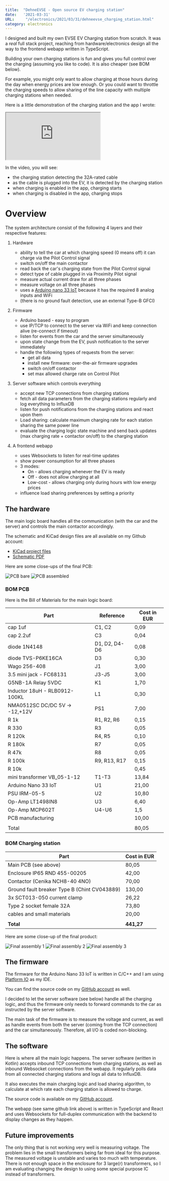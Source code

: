 ```yaml
---
title:  "DehneEVSE - Open source EV charging station"
date:   '2021-03-31'
URL:     "/electronics/2021/03/31/dehneevse_charging_station.html"
category: electronics
---
```


I designed and built my own EVSE EV Charging station from scratch. It was a *real* full stack project,
reaching from hardware/electronics design all the way to the frontend webapp written in TypeScript. 

Building your own charging stations is fun and gives you full control over the charging (assuming you like to code). 
It is also cheaper (see BOM below).

For example, you might only want to allow charging at those hours during the day when energy prices are 
low enough. Or you could want to throttle the charging speeds to allow sharing of the line capacity with multiple
charging stations when needed.

Here is a little demonstration of the charging station and the app I wrote:

<iframe id="ytplayer" type="text/html" allow="fullscreen;" src="https://www.youtube.com/embed/G5hRH6UQRbQ"></iframe>

In the video, you will see:
- the charging station detecting the 32A-rated cable
- as the cable is plugged into the EV, it is detected by the charging station
- when charging is enabled in the app, charging starts
- when charging is disabled in the app, charging stops

# Overview
The system architecture consist of the following 4 layers and their respective features:

1. Hardware
   - ability to tell the car at which charging speed (0 means off) it can charge via the Pilot Control signal
   - switch on/off the main contactor
   - read back the car's charging state from the Pilot Control signal
   - detect type of cable plugged in via Proximity Pilot signal
   - measure actual current draw for all three phases
   - measure voltage on all three phases
   - uses a [Arduino nano 33 IoT](https://store.arduino.cc/arduino-nano-33-iot) because it has the required 8 analog inputs and WiFi
   - (there is no ground fault detection, use an external Type-B GFCI)

2. Firmware
   - Arduino based - easy to program
   - use IP/TCP to connect to the server via WiFi and keep connection alive (re-connect if timeout)
   - listen for events from the car and the server simultaneously
   - upon state change from the EV, push notification to the server immediately
   - handle the following types of requests from the server:
       - get all data
       - install new firmware: over-the-air firmware upgrades
       - switch on/off contactor
       - set max allowed charge rate on Control Pilot

3. Server software which controls everything
    - accept new TCP connections from charging stations
    - fetch all data parameters from the charging stations regularly and log everything to InfluxDB
    - listen for push notifications from the charging stations and react upon them
    - Load sharing: calculate maximum charging rate for each station sharing the same power line
    - evaluate the charging logic state machine and send back updates (max charging rate + contactor on/off) to the charging station

4. A frontend webapp
    - uses Websockets to listen for real-time updates
    - show power consumption for all three phases 
    - 3 modes:
        - On - allows charging whenever the EV is ready
        - Off - does not allow charging at all
        - Low-cost - allows charging only during hours with low energy prices
    - influence load sharing preferences by setting a priority
    
## The hardware
The main logic board handles all the communication (with the car and the server) and 
controls the main contactor accordingly.

The schematic and KiCad design files are all available on my Github account:

- [KiCad project files](https://github.com/sebdehne/DehneEVSE-Hardware)
- [Schematic PDF](https://github.com/sebdehne/DehneEVSE-Hardware/blob/master/Media/schematic.pdf)

Here are some close-ups of the final PCB:

![PCB bare](/images/dehneevse/20210331_102052.jpg "PCB bare")
![PCB assembled](/images/dehneevse/20210331_122603.jpg "PCB assembled")

### BOM PCB
Here is the Bill of Materials for the main logic board:

| Part                           | Reference     | Cost in EUR |
|--------------------------------|---------------|-------------|
| cap 1uf                        | C1, C2        | 0,09        |
| cap 2.2uf                      | C3            | 0,04        |
| diode 1N4148                   | D1, D2, D4-D6 | 0,08        |
| diode TVS-P6KE16CA             | D3            | 0,30        |
| Wago 256-408                   | J1            | 3,00        |
| 3.5 mini jack - FC68131        | J3-J5         | 3,00        |
| G5NB-1A Relay 5VDC             | K1            | 1,70        |
| Inductor 18uH - RLB0912-100KL  | L1            | 0,30        |
| NMA0512SC DC/DC 5V -> -12,+12V | PS1           | 7,00        |
| R 1k                           | R1, R2, R6    | 0,15        |
| R 330                          | R3            | 0,05        |
| R 120k                         | R4, R5        | 0,10        |
| R 180k                         | R7            | 0,05        |
| R 47k                          | R8            | 0,05        |
| R 100k                         | R9, R13, R17  | 0,15        |
| R 10k                          |               | 0,45        |
| mini transformer VB_05-1-12    | T1-T3         | 13,84       |
| Arduino Nano 33 IoT            | U1            | 21,00       |
| PSU IRM-05-5                   | U2            | 10,80       |
| Op-Amp LT1498IN8               | U3            | 6,40        |
| Op-Amp MCP602T                 | U4-U6         | 1,5         |
| PCB manufacturing              |               | 10,00       |
|                                |               |             |
| Total                          |               | 80,05       |

### BOM Charging station

| Part                                         | Cost in EUR |
|----------------------------------------------|-------------|
| Main PCB (see above)                         | 80,05       |
| Enclosure IP65 RND 455-00205                 | 42,00       |
| Contactor (Cenika NCH8-40 4NO)               | 70,00       |
| Ground fault breaker Type B (Chint CV043889) | 130,00      |
| 3x SCT013-050 current clamp                  | 26,22       |
| Type 2 socket female 32A                     | 73,80       |
| cables and small materials                   | 20,00       |
|                                              |             |
| **Total**                                    | **441,27**  |

Here are some close-up of the final product:

![Final assembly 1](/images/dehneevse/20210331_132447.jpg "Final assembly 1")
![Final assembly 2](/images/dehneevse/20210331_140939.jpg "Final assembly 2")
![Final assembly 3](/images/dehneevse/20210331_141311.jpg "Final assembly 3")


## The firmware
The firmware for the Arduino Nano 33 IoT is written in C/C++ and I am using [Platform IO](https://platformio.org/) as my IDE. 

You can find the source code on my [GitHub account](https://github.com/sebdehne/DehneEVSE-Firmware) as well.

I decided to let the server software (see below) handle all the charging logic, and thus the firmware
only needs to forward commands to the car as instructed by the server software.

The main task of the firmware is to measure the voltage and current, as well as handle events from 
both the server (coming from the TCP connection) and the car simultaneously. 
Therefore, all I/O is coded non-blocking.

## The software
Here is where all the main logic happens. The server software (written in Kotlin) accepts inbound TCP connections
from charging stations, as well as inbound Websocket connections from the webapp. It regularly polls data from all
connected charging stations and logs all data to InfluxDB.

It also executes the main charging logic and load sharing algorithm, to calculate at which rate each charging station
is allowed to charge.

The source code is available on my [GitHub account](https://github.com/sebdehne/SmartHomeServer).

The webapp (see same github link above) is written in TypeScript and React and uses Websockets for
full-duplex communication with the backend to display changes as they happen.

## Future improvements
The only thing that is not working very well is measuring voltage. The problem lies in the small transformers being
far from ideal for this purpose. The measured voltage is unstable and varies too much with temperature. There
is not enough space in the enclosure for 3 large(r) transformers, so I am evaluating changing the design to using
some special purpose IC instead of transformers.
